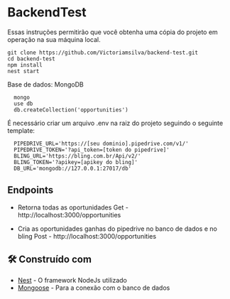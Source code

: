 # BackendTest

Essas instruções permitirão que você obtenha uma cópia do projeto em operação na sua máquina local.

```shell
git clone https://github.com/Victoriamsilva/backend-test.git
cd backend-test
npm install
nest start
```

Base de dados: MongoDB

```shell
  mongo
  use db
  db.createCollection('opportunities')
```

É necessário criar um arquivo .env na raiz do projeto seguindo o seguinte template:

```shell
  PIPEDRIVE_URL='https://[seu dominio].pipedrive.com/v1/'
  PIPEDRIVE_TOKEN='?api_token=[token do pipedrive]'
  BLING_URL='https://bling.com.br/Api/v2/'
  BLING_TOKEN='?apikey=[apikey do bling]'
  DB_URL='mongodb://127.0.0.1:27017/db'
```

## Endpoints

- Retorna todas as oportunidades
Get - http://localhost:3000/opportunities

- Cria as oportunidades ganhas do pipedrive no banco de dados e no bling
Post - http://localhost:3000/opportunities

## 🛠️ Construído com

- [Nest](https://docs.nestjs.com/) - O framework NodeJs utilizado
- [Mongoose](https://mongoosejs.com/docs/) - Para a conexão com o banco de dados
